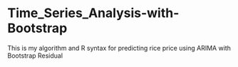 # Time_Series_Analysis-with-Bootstrap
This is my algorithm and R syntax for predicting rice price using ARIMA with Bootstrap Residual
